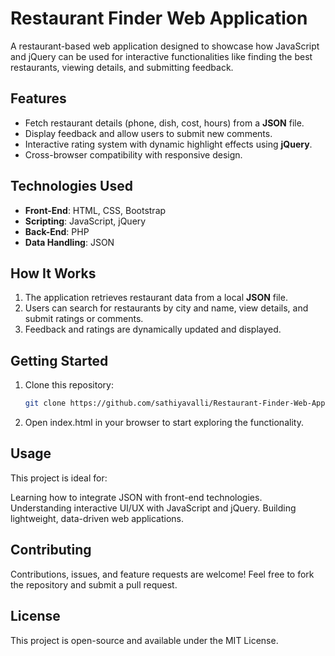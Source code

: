 # Restaurant Finder Web Application

A restaurant-based web application designed to showcase how JavaScript and jQuery can be used for interactive functionalities like finding the best restaurants, viewing details, and submitting feedback.

## Features
- Fetch restaurant details (phone, dish, cost, hours) from a **JSON** file.
- Display feedback and allow users to submit new comments.
- Interactive rating system with dynamic highlight effects using **jQuery**.
- Cross-browser compatibility with responsive design.

## Technologies Used
- **Front-End**: HTML, CSS, Bootstrap
- **Scripting**: JavaScript, jQuery
- **Back-End**: PHP
- **Data Handling**: JSON

## How It Works
1. The application retrieves restaurant data from a local **JSON** file.
2. Users can search for restaurants by city and name, view details, and submit ratings or comments.
3. Feedback and ratings are dynamically updated and displayed.

## Getting Started
1. Clone this repository:
   ```bash
   git clone https://github.com/sathiyavalli/Restaurant-Finder-Web-Application-with-Feedback-and-Ratings.git
2. Open index.html in your browser to start exploring the functionality.

## Usage
This project is ideal for:

Learning how to integrate JSON with front-end technologies.
Understanding interactive UI/UX with JavaScript and jQuery.
Building lightweight, data-driven web applications.

## Contributing
Contributions, issues, and feature requests are welcome! Feel free to fork the repository and submit a pull request.

## License
This project is open-source and available under the MIT License.
